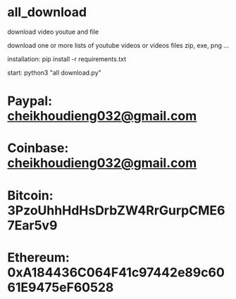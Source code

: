 # all_download
download video youtue and file

download one or more lists of youtube videos or videos files zip, exe, png ...

installation: pip install -r requirements.txt

start: python3 "all download.py"





#   Paypal: cheikhoudieng032@gmail.com
#   Coinbase: cheikhoudieng032@gmail.com                       
#   Bitcoin: 3PzoUhhHdHsDrbZW4RrGurpCME67Ear5v9                
#   Ethereum: 0xA184436C064F41c97442e89c6061E9475eF60528 
